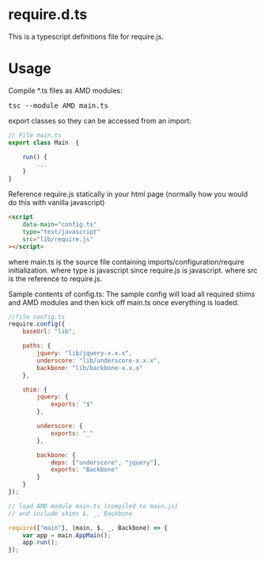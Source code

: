 # require.d.ts

This is a typescript definitions file for require.js.

# Usage

Compile \*.ts files as AMD modules:

<pre>
tsc --module AMD main.ts
</pre>

export classes so they can be accessed from an import:

```javascript
// File main.ts
export class Main  {

	run() {
		...
	}
}
```

Reference require.js statically in your html page (normally how you would do
this with vanilla javascript)

```html
<script
    data-main="config.ts"
    type="text/javascript"
    src="lib/require.js"
></script>
```

where main.ts is the source file containing imports/configuration/require
initialization. where type is javascript since require.js is javascript. where
src is the reference to require.js.

Sample contents of config.ts: The sample config will load all required shims and
AMD modules and then kick off main.ts once everything is loaded.

```javascript
//file config.ts
require.config({
    baseUrl: "lib",

    paths: {
        jquery: "lib/jquery-x.x.x",
        underscore: "lib/underscore-x.x.x",
        backbone: "lib/backbone-x.x.x"
    },

    shim: {
        jquery: {
            exports: "$"
        },

        underscore: {
            exports: "_"
        },

        backbone: {
            deps: ["underscore", "jquery"],
            exports: "Backbone"
        }
    }
});

// load AMD module main.ts (compiled to main.js)
// and include shims $, _, Backbone

require(["main"], (main, $, _, Backbone) => {
    var app = main.AppMain();
    app.run();
});
```
